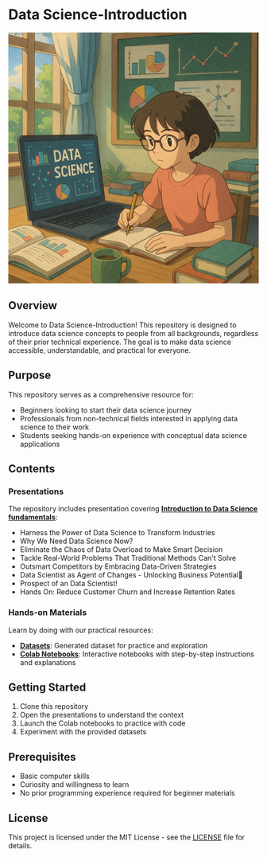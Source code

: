 # Data Science-Introduction
![Data Science](image/chatgpt_image_ds_illustration.png)

## Overview
Welcome to Data Science-Introduction! This repository is designed to introduce data science concepts to people from all backgrounds, regardless of their prior technical experience. The goal is to make data science accessible, understandable, and practical for everyone.

## Purpose
This repository serves as a comprehensive resource for:
- Beginners looking to start their data science journey
- Professionals from non-technical fields interested in applying data science to their work
- Students seeking hands-on experience with conceptual data science applications

## Contents

### Presentations
The repository includes presentation covering [**Introduction to Data Science fundamentals**](https://github.com/randi-source/DS-Introduction/blob/main/Introduction%20to%20Data%20Scientist.pdf):
- Harness the Power of Data Science to Transform Industries
- Why We Need Data Science Now?
- Eliminate the Chaos of Data Overload to Make Smart Decision
- Tackle Real-World Problems That Traditional Methods Can't Solve
- Outsmart Competitors by Embracing Data-Driven Strategies
- Data Scientist as Agent of Changes - Unlocking Business Potential🚀
- Prospect of an Data Scientist!
- Hands On: Reduce Customer Churn and Increase Retention Rates

### Hands-on Materials
Learn by doing with our practical resources:
- [**Datasets**](https://github.com/randi-source/DS-Introduction/blob/main/hands_on/customer_churn_data.csv): Generated dataset for practice and exploration
- [**Colab Notebooks**](https://colab.research.google.com/github/randi-source/DS-Introduction/blob/main/hands_on/Reduce_Customer_Churn_%26_Increase_Retention_Rates.ipynb): Interactive notebooks with step-by-step instructions and explanations


## Getting Started
1. Clone this repository
2. Open the presentations to understand the context
3. Launch the Colab notebooks to practice with code
4. Experiment with the provided datasets

## Prerequisites
- Basic computer skills
- Curiosity and willingness to learn
- No prior programming experience required for beginner materials

## License
This project is licensed under the MIT License - see the [LICENSE](LICENSE) file for details.


